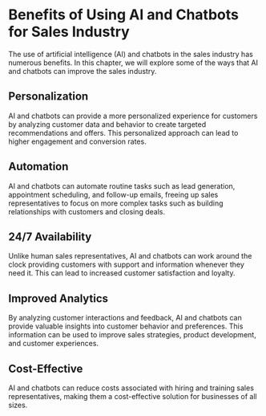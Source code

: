 Benefits of Using AI and Chatbots for Sales Industry
=====================================================================================================

The use of artificial intelligence (AI) and chatbots in the sales industry has numerous benefits. In this chapter, we will explore some of the ways that AI and chatbots can improve the sales industry.

Personalization
---------------

AI and chatbots can provide a more personalized experience for customers by analyzing customer data and behavior to create targeted recommendations and offers. This personalized approach can lead to higher engagement and conversion rates.

Automation
----------

AI and chatbots can automate routine tasks such as lead generation, appointment scheduling, and follow-up emails, freeing up sales representatives to focus on more complex tasks such as building relationships with customers and closing deals.

24/7 Availability
-----------------

Unlike human sales representatives, AI and chatbots can work around the clock providing customers with support and information whenever they need it. This can lead to increased customer satisfaction and loyalty.

Improved Analytics
------------------

By analyzing customer interactions and feedback, AI and chatbots can provide valuable insights into customer behavior and preferences. This information can be used to improve sales strategies, product development, and customer experiences.

Cost-Effective
--------------

AI and chatbots can reduce costs associated with hiring and training sales representatives, making them a cost-effective solution for businesses of all sizes.
